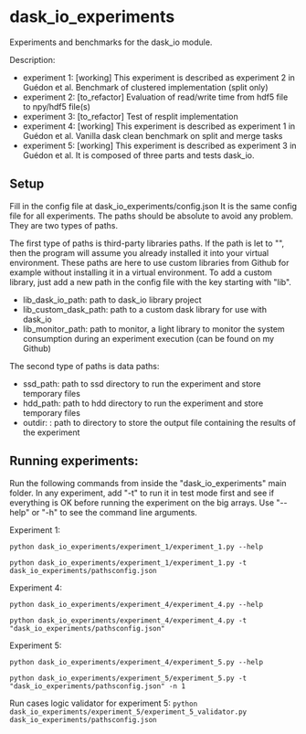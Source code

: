 # dask_io_experiments
Experiments and benchmarks for the dask_io module.

Description: 
- experiment 1: [working] This experiment is described as experiment 2 in Guédon et al. Benchmark of clustered implementation (split only)
- experiment 2: [to_refactor] Evaluation of read/write time from hdf5 file to npy/hdf5 file(s)
- experiment 3: [to_refactor] Test of resplit implementation
- experiment 4: [working] This experiment is described as experiment 1 in Guédon et al. Vanilla dask clean benchmark on split and merge tasks
- experiment 5: [working] This experiment is described as experiment 3 in Guédon et al. It is composed of three parts and tests dask_io. 

## Setup
Fill in the config file at dask_io_experiments/config.json
It is the same config file for all experiments.
The paths should be absolute to avoid any problem.
They are two types of paths.

The first type of paths is third-party libraries paths. 
If the path is let to "", then the program will assume you already installed it into your virtual environment.
These paths are here to use custom libraries from Github for example without installing it in a virtual environment.
To add a custom library, just add a new path in the config file with the key starting with "lib".
- lib_dask_io_path: path to dask_io library project
- lib_custom_dask_path: path to a custom dask library for use with dask_io
- lib_monitor_path: path to monitor, a light library to monitor the system consumption during an experiment execution (can be found on my Github)

The second type of paths is data paths:
- ssd_path: path to ssd directory to run the experiment and store temporary files
- hdd_path: path to hdd directory to run the experiment and store temporary files
- outdir: : path to directory to store the output file containing the results of the experiment

## Running experiments: 
Run the following commands from inside the "dask_io_experiments" main folder.
In any experiment, add "-t" to run it in test mode first and see if everything is OK before running the experiment on the big arrays.
Use "--help" or "-h" to see the command line arguments.

Experiment 1:

``` python dask_io_experiments/experiment_1/experiment_1.py --help ```

``` python dask_io_experiments/experiment_1/experiment_1.py -t dask_io_experiments/pathsconfig.json ```

Experiment 4:

``` python dask_io_experiments/experiment_4/experiment_4.py --help ```

``` python dask_io_experiments/experiment_4/experiment_4.py -t "dask_io_experiments/pathsconfig.json" ```

Experiment 5:

``` python dask_io_experiments/experiment_4/experiment_5.py --help ```

``` python dask_io_experiments/experiment_5/experiment_5.py -t "dask_io_experiments/pathsconfig.json" -n 1 ```

Run cases logic validator for experiment 5: 
``` python dask_io_experiments/experiment_5/experiment_5_validator.py dask_io_experiments/pathsconfig.json ```